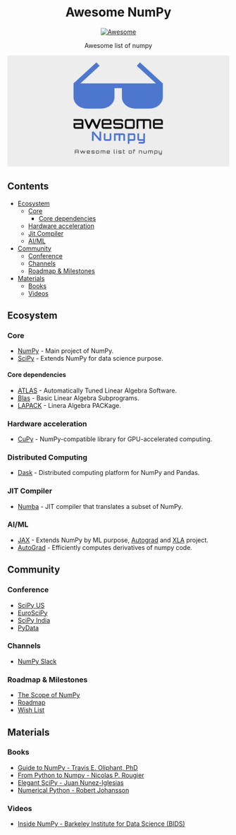 <h1 align="center">Awesome NumPy</h1>
<p align="center"><a href="https://awesome.re"><img src="https://awesome.re/badge.svg" alt="Awesome" /></a></p>
<p align="center"> Awesome list of numpy</p>

<p align="center">
    <img with="740" src="./cover.png" alt="Awesome Numpy - Awesome list of numpy" />
</p>

## Contents

- [Ecosystem](#ecosystem)
   - [Core](#core)
      - [Core dependencies](#core-dependencies)
   - [Hardware acceleration](#hardware-acceleration)
   - [Jit Compiler](#jit-compiler)
   - [AI/ML](#aiml)
- [Community](#community)
   - [Conference](#conference)
   - [Channels](#channels)
   - [Roadmap & Milestones](#roadmap-milestones)
- [Materials](#materials)
   - [Books](#books)
   - [Videos](#videos)

## Ecosystem

### Core

- [NumPy](https://numpy.org/) - Main project of NumPy.
- [SciPy](https://scipy.org/) - Extends NumPy for data science purpose.

#### Core dependencies

- [ATLAS](http://math-atlas.sourceforge.net/) - Automatically Tuned Linear Algebra Software.
- [Blas](http://www.netlib.org/blas/) - Basic Linear Algebra Subprograms.
- [LAPACK](http://www.netlib.org/lapack/) - Linera Algebra PACKage.

### Hardware acceleration

- [CuPy](https://github.com/cupy/cupy) - NumPy-compatible library for GPU-accelerated computing.

### Distributed Computing

- [Dask](https://dask.org/) - Distributed computing platform for NumPy and Pandas.

### JIT Compiler

- [Numba](https://numba.pydata.org/) - JIT compiler that translates a subset of NumPy.

### AI/ML

- [JAX](https://github.com/google/jax) - Extends NumPy by ML purpose, [Autograd](https://github.com/hips/autograd) and [XLA](https://www.tensorflow.org/xla) project.
- [AutoGrad](https://github.com/HIPS/autograd) - Efficiently computes derivatives of numpy code.

## Community

### Conference

- [SciPy US](http://conference.scipy.org/)
- [EuroSciPy](https://www.euroscipy.org/)
- [SciPy India](https://scipy.in/2021)
- [PyData](https://pydata.org/event-schedule/)

### Channels

- [NumPy Slack](https://numpy-team.slack.com/)

### Roadmap & Milestones

- [The Scope of NumPy](https://numpy.org/neps/scope.html)
- [Roadmap](https://numpy.org/neps/)
- [Wish List](https://github.com/numpy/numpy/issues?q=is%3Aopen+is%3Aissue+label%3A%2223+-+Wish+List%22)

## Materials

### Books

- [Guide to NumPy - Travis E. Oliphant, PhD](http://web.mit.edu/dvp/Public/numpybook.pdf)
- [From Python to Numpy - Nicolas P. Rougier](https://www.labri.fr/perso/nrougier/from-python-to-numpy/)
- [Elegant SciPy - Juan Nunez-Iglesias](https://books.google.com/books?id=4tOdjgEACAAJ)
- [Numerical Python - Robert Johansson](https://books.google.com/books?id=N4-dvAEACAAJ)

### Videos

- [Inside NumPy - Barkeley Institute for Data Science (BIDS)](https://www.youtube.com/watch?v=fowHwlpGb34)

